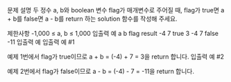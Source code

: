 문제 설명
두 정수 a, b와 boolean 변수 flag가 매개변수로 주어질 때, flag가 true면 a + b를 false면 a - b를 return 하는 solution 함수를 작성해 주세요.

제한사항
-1,000 ≤ a, b ≤ 1,000
입출력 예
a	b	flag	result
-4	7	true	3
-4	7	false	-11
입출력 예
입출력 예 #1

예제 1번에서 flag가 true이므로 a + b = (-4) + 7 = 3을 return 합니다.
입출력 예 #2

예제 2번에서 flag가 false이므로 a - b = (-4) - 7 = -11을 return 합니다.
